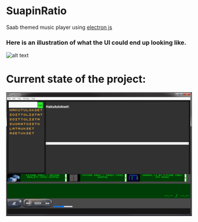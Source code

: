 # SuapinRatio
Saab themed music player using [electron js](https://www.electronjs.org/)

### Here is an illustration of what the UI could end up looking like.
![alt text](https://media.discordapp.net/attachments/640999047414546452/763468301409583134/unknown.png "SuapinRatio UI illustration")

# Current state of the project:

![alt text](https://raw.githubusercontent.com/saabismi/SuapinRatio/master/screenshots/nykytila-20-10-22.png "Current state of the program")
